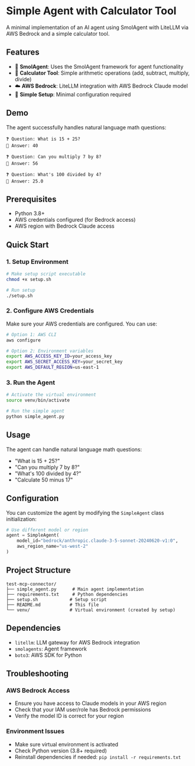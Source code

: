# Simple Agent with Calculator Tool

A minimal implementation of an AI agent using SmolAgent with LiteLLM via AWS Bedrock and a simple calculator tool.

## Features

- 🤖 **SmolAgent**: Uses the SmolAgent framework for agent functionality
- 🔢 **Calculator Tool**: Simple arithmetic operations (add, subtract, multiply, divide)  
- ☁️ **AWS Bedrock**: LiteLLM integration with AWS Bedrock Claude model
- 🚀 **Simple Setup**: Minimal configuration required

## Demo

The agent successfully handles natural language math questions:

```
❓ Question: What is 15 + 25?
🤖 Answer: 40

❓ Question: Can you multiply 7 by 8?
🤖 Answer: 56

❓ Question: What's 100 divided by 4?
🤖 Answer: 25.0
```

## Prerequisites

- Python 3.8+
- AWS credentials configured (for Bedrock access)
- AWS region with Bedrock Claude access

## Quick Start

### 1. Setup Environment

```bash
# Make setup script executable
chmod +x setup.sh

# Run setup
./setup.sh
```

### 2. Configure AWS Credentials

Make sure your AWS credentials are configured. You can use:

```bash
# Option 1: AWS CLI
aws configure

# Option 2: Environment variables
export AWS_ACCESS_KEY_ID=your_access_key
export AWS_SECRET_ACCESS_KEY=your_secret_key
export AWS_DEFAULT_REGION=us-east-1
```

### 3. Run the Agent

```bash
# Activate the virtual environment
source venv/bin/activate

# Run the simple agent
python simple_agent.py
```

## Usage

The agent can handle natural language math questions:

- "What is 15 + 25?"
- "Can you multiply 7 by 8?"
- "What's 100 divided by 4?"
- "Calculate 50 minus 17"

## Configuration

You can customize the agent by modifying the `SimpleAgent` class initialization:

```python
# Use different model or region
agent = SimpleAgent(
    model_id="bedrock/anthropic.claude-3-5-sonnet-20240620-v1:0",
    aws_region_name="us-west-2"
)
```

## Project Structure

```
test-mcp-connector/
├── simple_agent.py      # Main agent implementation
├── requirements.txt     # Python dependencies  
├── setup.sh            # Setup script
├── README.md           # This file
└── venv/               # Virtual environment (created by setup)
```

## Dependencies

- `litellm`: LLM gateway for AWS Bedrock integration
- `smolagents`: Agent framework
- `boto3`: AWS SDK for Python

## Troubleshooting

### AWS Bedrock Access
- Ensure you have access to Claude models in your AWS region
- Check that your IAM user/role has Bedrock permissions
- Verify the model ID is correct for your region

### Environment Issues
- Make sure virtual environment is activated
- Check Python version (3.8+ required)
- Reinstall dependencies if needed: `pip install -r requirements.txt`
